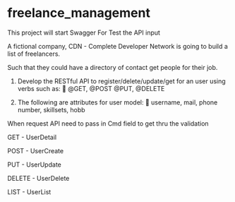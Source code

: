 # freelance_management

This project will start Swagger For Test the API input 

A fictional company, CDN - Complete Developer Network is going to build a list of freelancers.

Such that they could have a directory of contact get people for their job.

1. Develop the RESTful API to register/delete/update/get for an user using verbs such as:
 @GET, @POST @PUT, @DELETE

2. The following are attributes for user model:
 username, mail, phone number, skillsets, hobb

When request API need to pass in Cmd field to get thru the validation

GET - UserDetail

POST - UserCreate

PUT - UserUpdate

DELETE - UserDelete 

LIST - UserList
